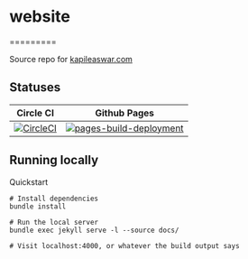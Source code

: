 # website
=========

Source repo for [kapileaswar.com][website-url]

## Statuses

| Circle CI | Github Pages |
|----------|--------------|
| [![CircleCI][circleci-status-badge]][circleci-status-badge] | [![pages-build-deployment][gh-pages-status-badge]][gh-pages-status] |

## Running locally

Quickstart

```
# Install dependencies
bundle install

# Run the local server
bundle exec jekyll serve -l --source docs/

# Visit localhost:4000, or whatever the build output says
```

[//]: # (References)

[website-url]: https://http://kapileaswar.com/

[circleci-status-badge]: https://dl.circleci.com/status-badge/img/gh/bigpopakap/website/tree/main.svg?style=svg
[circleci-status]: https://dl.circleci.com/status-badge/redirect/gh/bigpopakap/website/tree/main

[gh-pages-status-badge]: https://github.com/bigpopakap/website/actions/workflows/pages/pages-build-deployment/badge.svg
[gh-pages-status]: https://github.com/bigpopakap/website/actions/workflows/pages/pages-build-deployment
